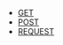 +   [GET](https://pypi.org/project/get/)
+   [POST](https://pypi.org/project/post/)
+   [REQUEST](https://pypi.org/project/request/)
